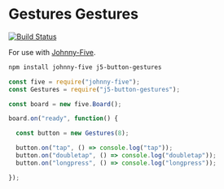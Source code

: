 # Gestures Gestures


[![Build Status](https://travis-ci.org/rwaldron/j5-button-gestures.svg?branch=master)](https://travis-ci.org/rwaldron/j5-button-gestures)

For use with [Johnny-Five](https://github.com/rwaldron/johnny-five).


```sh
npm install johnny-five j5-button-gestures
```


```js
const five = require("johnny-five");
const Gestures = require("j5-button-gestures");

const board = new five.Board();

board.on("ready", function() {

  const button = new Gestures(8);

  button.on("tap", () => console.log("tap"));
  button.on("doubletap", () => console.log("doubletap"));
  button.on("longpress", () => console.log("longpress"));

});
```
